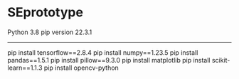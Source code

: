 # SEprototype

Python 3.8
pip version 22.3.1

---------------------
pip install tensorflow==2.8.4
pip install numpy==1.23.5
pip install pandas==1.5.1
pip install pillow==9.3.0
pip install matplotlib
pip install scikit-learn==1.1.3
pip install opencv-python
